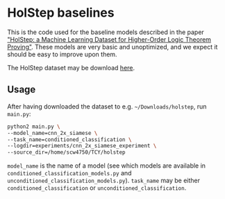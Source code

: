 # HolStep baselines

This is the code used for the baseline models described in the paper ["HolStep: a Machine Learning Dataset for Higher-Order Logic Theorem Proving"](http://cl-informatik.uibk.ac.at/cek/holstep/ckfccs-holstep-submitted.pdf).
These models are very basic and unoptimized, and we expect it should be easy to improve upon them.

The HolStep dataset may be download [here](http://cl-informatik.uibk.ac.at/cek/holstep/).


## Usage

After having downloaded the dataset to e.g. `~/Downloads/holstep`, run `main.py`:

```sh
python2 main.py \
--model_name=cnn_2x_siamese \
--task_name=conditioned_classification \
--logdir=experiments/cnn_2x_siamese_experiment \
--source_dir=/home/scw4750/TCY/holstep
```

`model_name` is the name of a model (see which models are available in `conditioned_classification_models.py` and `unconditioned_classification_models.py`).
`task_name` may be either `conditioned_classification` or `unconditioned_classification`.
